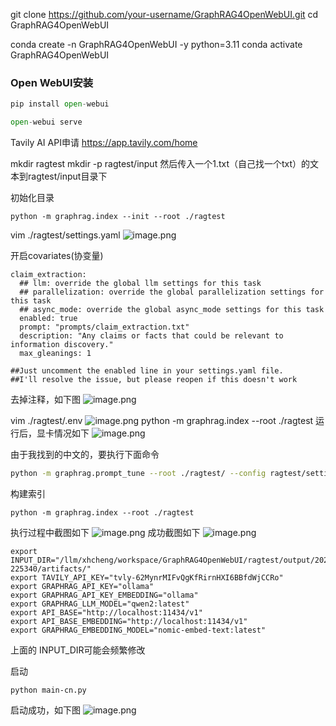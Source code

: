 git clone https://github.com/your-username/GraphRAG4OpenWebUI.git
cd GraphRAG4OpenWebUI

conda create -n GraphRAG4OpenWebUI -y python=3.11
conda activate GraphRAG4OpenWebUI

### Open WebUI安装

```python
pip install open-webui

open-webui serve
```

Tavily AI API申请 https://app.tavily.com/home


mkdir ragtest
mkdir -p ragtest/input
然后传入一个1.txt（自己找一个txt）的文本到ragtest/input目录下

初始化目录
```
python -m graphrag.index --init --root ./ragtest
```


vim ./ragtest/settings.yaml
![image.png](https://gitee.com/hxc8/images9/raw/master/img/202409072243191.png)

开启covariates(协变量)
```shell
claim_extraction:
  ## llm: override the global llm settings for this task
  ## parallelization: override the global parallelization settings for this task
  ## async_mode: override the global async_mode settings for this task
  enabled: true
  prompt: "prompts/claim_extraction.txt"
  description: "Any claims or facts that could be relevant to information discovery."
  max_gleanings: 1

##Just uncomment the enabled line in your settings.yaml file.
##I'll resolve the issue, but please reopen if this doesn't work
```
去掉注释，如下图
![image.png](https://gitee.com/hxc8/images9/raw/master/img/202409072252427.png)

vim ./ragtest/.env
![image.png](https://gitee.com/hxc8/images9/raw/master/img/202409072011805.png)
python -m graphrag.index --root ./ragtest   运行后，显卡情况如下
![image.png](https://gitee.com/hxc8/images9/raw/master/img/202409072012163.png)



由于我找到的中文的，要执行下面命令
```bash
python -m graphrag.prompt_tune --root ./ragtest/ --config ragtest/settings.yaml --no-entity-types
```


构建索引
```
python -m graphrag.index --root ./ragtest
```
执行过程中截图如下
![image.png](https://gitee.com/hxc8/images9/raw/master/img/202409072254006.png)
成功截图如下
![image.png](https://gitee.com/hxc8/images9/raw/master/img/202409072255324.png)


```
export INPUT_DIR="/llm/xhcheng/workspace/GraphRAG4OpenWebUI/ragtest/output/20240907-225340/artifacts/"
export TAVILY_API_KEY="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"  
export GRAPHRAG_API_KEY="ollama"
export GRAPHRAG_API_KEY_EMBEDDING="ollama"
export GRAPHRAG_LLM_MODEL="qwen2:latest"
export API_BASE="http://localhost:11434/v1"
export API_BASE_EMBEDDING="http://localhost:11434/v1"
export GRAPHRAG_EMBEDDING_MODEL="nomic-embed-text:latest"
```
上面的 INPUT_DIR可能会频繁修改

启动
```
python main-cn.py
```

启动成功，如下图
![image.png](https://gitee.com/hxc8/images9/raw/master/img/202409072259830.png)

